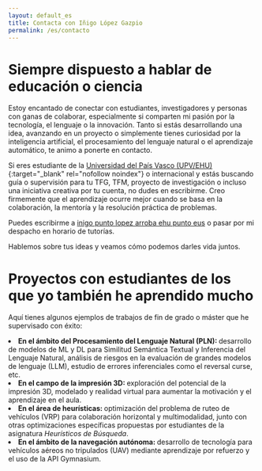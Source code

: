 ```yaml
---
layout: default_es
title: Contacta con Iñigo López Gazpio
permalink: /es/contacto
---
```


<h1 class="project-tagline">Siempre dispuesto a hablar de educación o ciencia</h1>

Estoy encantado de conectar con estudiantes, investigadores y personas con ganas de colaborar, especialmente si comparten mi pasión por la tecnología, el lenguaje o la innovación.
Tanto si estás desarrollando una idea, avanzando en un proyecto o simplemente tienes curiosidad por la inteligencia artificial, el procesamiento del lenguaje natural o el aprendizaje automático, te animo a ponerte en contacto.

Si eres estudiante de la [Universidad del País Vasco (UPV/EHU)](http://www.ehu.eus/en){:target="_blank" rel="nofollow noindex"} o internacional
y estás buscando guía o supervisión para tu TFG, TFM, proyecto de investigación o incluso una iniciativa creativa por tu cuenta, no dudes en escribirme.
Creo firmemente que el aprendizaje ocurre mejor cuando se basa en la colaboración, la mentoría y la resolución práctica de problemas.

Puedes escribirme a <a href="mailto:inigo.lopez@ehu.eus">inigo punto lopez arroba ehu punto eus</a> o pasar por mi despacho en horario de tutorías.

Hablemos sobre tus ideas y veamos cómo podemos darles vida juntos.

<h1 class="project-tagline">Proyectos con estudiantes de los que yo también he aprendido mucho</h1>

Aquí tienes algunos ejemplos de trabajos de fin de grado o máster que he supervisado con éxito:

<li> <b> En el ámbito del Procesamiento del Lenguaje Natural (PLN): </b> desarrollo de modelos de ML y DL para Similitud Semántica Textual y Inferencia del Lenguaje Natural, análisis de riesgos en la evaluación de grandes modelos de lenguaje (LLM), estudio de errores inferenciales como el reversal curse, etc. </li>

<li> <b> En el campo de la impresión 3D: </b> exploración del potencial de la impresión 3D, modelado y realidad virtual para aumentar la motivación y el aprendizaje en el aula. </li>

<li> <b> En el área de heurísticas: </b> optimización del problema de ruteo de vehículos (VRP) para colaboración horizontal y multimodalidad, junto con otras optimizaciones específicas propuestas por estudiantes de la asignatura <i>Heurísticos de Búsqueda</i>. </li>

<li> <b> En el ámbito de la navegación autónoma: </b> desarrollo de tecnología para vehículos aéreos no tripulados (UAV) mediante aprendizaje por refuerzo y el uso de la API Gymnasium. </li>

